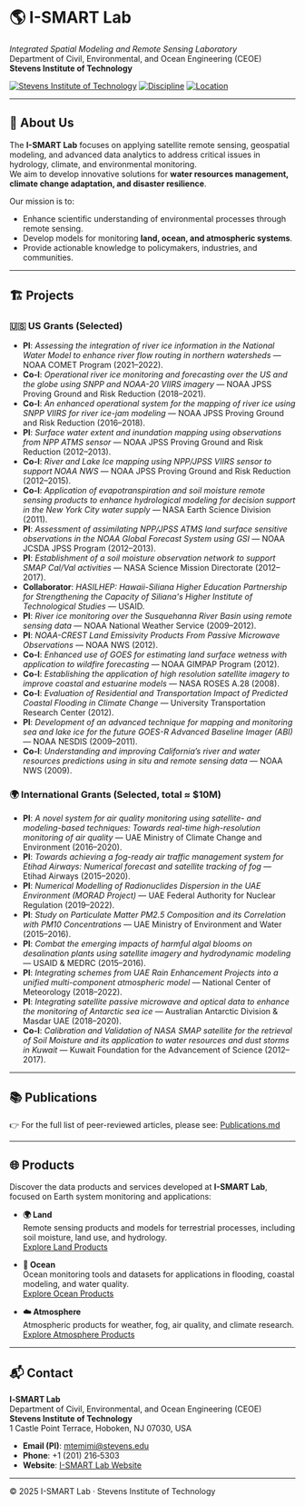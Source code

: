 # 🌎 I-SMART Lab
*Integrated Spatial Modeling and Remote Sensing Laboratory*  
Department of Civil, Environmental, and Ocean Engineering (CEOE)  
**Stevens Institute of Technology**  

[![Stevens Institute of Technology](https://img.shields.io/badge/Stevens-Institute-red)](https://www.stevens.edu/)
[![Discipline](https://img.shields.io/badge/Focus-Remote%20Sensing%20%7C%20Modeling%20%7C%20AI-blue)](#research-thrusts)
[![Location](https://img.shields.io/badge/Location-Hoboken%2C%20NJ-0A7)](#contact--visit)

---


## 🔬 About Us
The **I-SMART Lab** focuses on applying satellite remote sensing, geospatial modeling, and advanced data analytics to address critical issues in hydrology, climate, and environmental monitoring.  
We aim to develop innovative solutions for **water resources management, climate change adaptation, and disaster resilience**.  

Our mission is to:
- Enhance scientific understanding of environmental processes through remote sensing.  
- Develop models for monitoring **land, ocean, and atmospheric systems**.  
- Provide actionable knowledge to policymakers, industries, and communities.  

---

## 🏗️ Projects

### :us: US Grants (Selected)
- **PI**: *Assessing the integration of river ice information in the National Water Model to enhance river flow routing in northern watersheds* — NOAA COMET Program (2021–2022).
- **Co-I**: *Operational river ice monitoring and forecasting over the US and the globe using SNPP and NOAA-20 VIIRS imagery* — NOAA JPSS Proving Ground and Risk Reduction (2018–2021).
- **Co-I**: *An enhanced operational system for the mapping of river ice using SNPP VIIRS for river ice-jam modeling* — NOAA JPSS Proving Ground and Risk Reduction (2016–2018).
- **PI**: *Surface water extent and inundation mapping using observations from NPP ATMS sensor* — NOAA JPSS Proving Ground and Risk Reduction (2012–2013).
- **Co-I**: *River and Lake Ice mapping using NPP/JPSS VIIRS sensor to support NOAA NWS* — NOAA JPSS Proving Ground and Risk Reduction (2012–2015).
- **Co-I**: *Application of evapotranspiration and soil moisture remote sensing products to enhance hydrological modeling for decision support in the New York City water supply* — NASA Earth Science Division (2011).
- **PI**: *Assessment of assimilating NPP/JPSS ATMS land surface sensitive observations in the NOAA Global Forecast System using GSI* — NOAA JCSDA JPSS Program (2012–2013).
- **PI**: *Establishment of a soil moisture observation network to support SMAP Cal/Val activities* — NASA Science Mission Directorate (2012–2017).
- **Collaborator**: *HASILHEP: Hawaii-Siliana Higher Education Partnership for Strengthening the Capacity of Siliana's Higher Institute of Technological Studies* — USAID.
- **PI**: *River ice monitoring over the Susquehanna River Basin using remote sensing data* — NOAA National Weather Service (2009–2012).
- **PI**: *NOAA-CREST Land Emissivity Products From Passive Microwave Observations* — NOAA NWS (2012).
- **Co-I**: *Enhanced use of GOES for estimating land surface wetness with application to wildfire forecasting* — NOAA GIMPAP Program (2012).
- **Co-I**: *Establishing the application of high resolution satellite imagery to improve coastal and estuarine models* — NASA ROSES A.28 (2008).
- **Co-I**: *Evaluation of Residential and Transportation Impact of Predicted Coastal Flooding in Climate Change* — University Transportation Research Center (2012).
- **PI**: *Development of an advanced technique for mapping and monitoring sea and lake ice for the future GOES-R Advanced Baseline Imager (ABI)* — NOAA NESDIS (2009–2011).
- **Co-I**: *Understanding and improving California’s river and water resources predictions using in situ and remote sensing data* — NOAA NWS (2009).

### 🌍 International Grants (Selected, total ≈ $10M)
- **PI**: *A novel system for air quality monitoring using satellite- and modeling-based techniques: Towards real-time high-resolution monitoring of air quality* — UAE Ministry of Climate Change and Environment (2016–2020).
- **PI**: *Towards achieving a fog-ready air traffic management system for Etihad Airways: Numerical forecast and satellite tracking of fog* — Etihad Airways (2015–2020).
- **PI**: *Numerical Modelling of Radionuclides Dispersion in the UAE Environment (MORAD Project)* — UAE Federal Authority for Nuclear Regulation (2019–2022).
- **PI**: *Study on Particulate Matter PM2.5 Composition and its Correlation with PM10 Concentrations* — UAE Ministry of Environment and Water (2015–2016).
- **PI**: *Combat the emerging impacts of harmful algal blooms on desalination plants using satellite imagery and hydrodynamic modeling* — USAID & MEDRC (2015–2016).
- **PI**: *Integrating schemes from UAE Rain Enhancement Projects into a unified multi-component atmospheric model* — National Center of Meteorology (2018–2022).
- **PI**: *Integrating satellite passive microwave and optical data to enhance the monitoring of Antarctic sea ice* — Australian Antarctic Division & Masdar UAE (2018–2020).
- **Co-I**: *Calibration and Validation of NASA SMAP satellite for the retrieval of Soil Moisture and its application to water resources and dust storms in Kuwait* — Kuwait Foundation for the Advancement of Science (2012–2017).

---

## 📚 Publications

👉 For the full list of peer-reviewed articles, please see: [Publications.md](ismart_publications.md)

---

## 🌐 Products

Discover the data products and services developed at **I-SMART Lab**, focused on Earth system monitoring and applications:

- **🌍 Land**  
  Remote sensing products and models for terrestrial processes, including soil moisture, land use, and hydrology.  
  [Explore Land Products](https://web.stevens.edu/ismart/land.html)

- **🌊 Ocean**  
  Ocean monitoring tools and datasets for applications in flooding, coastal modeling, and water quality.  
  [Explore Ocean Products](https://web.stevens.edu/ismart/ocean.html)

- **☁️ Atmosphere**  
  Atmospheric products for weather, fog, air quality, and climate research.  
  [Explore Atmosphere Products](https://web.stevens.edu/ismart/atmosphere.html)

---

## 📬 Contact

**I‑SMART Lab**  
Department of Civil, Environmental, and Ocean Engineering (CEOE)  
**Stevens Institute of Technology**  
1 Castle Point Terrace, Hoboken, NJ 07030, USA

- **Email (PI)**: [mtemimi@stevens.edu](mailto:mtemimi@stevens.edu)  
- **Phone**: +1 (201) 216‑5303  
- **Website**: [I-SMART Lab Website](https://web.stevens.edu/ismart/index.html)

---

© 2025 I-SMART Lab · Stevens Institute of Technology
